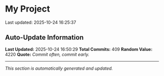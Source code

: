 # My Project


Last updated: 2025-10-24 16:25:37
































































































































































































































































































































































































































































































































































































































































































































































































































## Auto-Update Information

**Last Updated:** 2025-10-24 16:50:29
**Total Commits:** 409
**Random Value:** 4220
**Quote:** _Commit often, commit early._

---
_This section is automatically generated and updated._